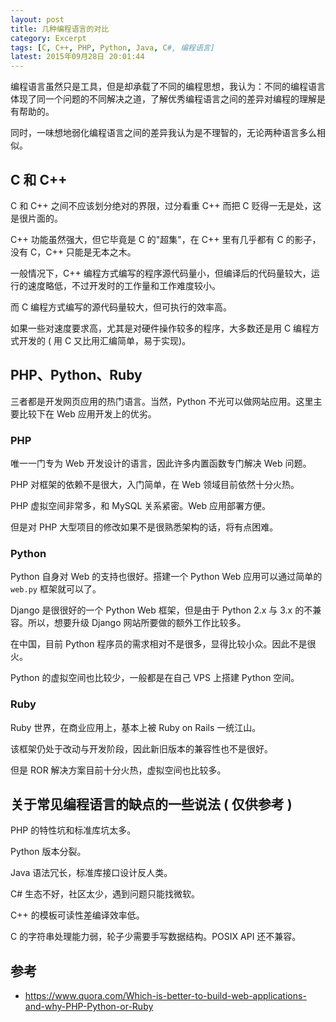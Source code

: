 ```yaml
---
layout: post
title: 几种编程语言的对比
category: Excerpt
tags: [C, C++, PHP, Python, Java, C#, 编程语言]
latest: 2015年09月28日 20:01:44
---
```


编程语言虽然只是工具，但是却承载了不同的编程思想，我认为：不同的编程语言体现了同一个问题的不同解决之道，了解优秀编程语言之间的差异对编程的理解是有帮助的。

同时，一味想地弱化编程语言之间的差异我认为是不理智的，无论两种语言多么相似。

C  和 C++
-

C 和 C++ 之间不应该划分绝对的界限，过分看重 C++ 而把 C 贬得一无是处，这是很片面的。

C++ 功能虽然强大，但它毕竟是 C 的"超集"，在 C++ 里有几乎都有 C 的影子，没有 C，C++ 只能是无本之木。

一般情况下，C++ 编程方式编写的程序源代码量小，但编译后的代码量较大，运行的速度略低，不过开发时的工作量和工作难度较小。

而 C 编程方式编写的源代码量较大，但可执行的效率高。

如果一些对速度要求高，尤其是对硬件操作较多的程序，大多数还是用 C 编程方式开发的 ( 用 C 又比用汇编简单，易于实现)。

PHP、Python、Ruby
-

三者都是开发网页应用的热门语言。当然，Python 不光可以做网站应用。这里主要比较下在 Web 应用开发上的优劣。

### PHP

唯一一门专为 Web 开发设计的语言，因此许多内置函数专门解决 Web 问题。

PHP 对框架的依赖不是很大，入门简单，在 Web 领域目前依然十分火热。

PHP 虚拟空间非常多，和 MySQL 关系紧密。Web 应用部署方便。

但是对 PHP 大型项目的修改如果不是很熟悉架构的话，将有点困难。

### Python

Python 自身对 Web 的支持也很好。搭建一个 Python Web 应用可以通过简单的 `web.py` 框架就可以了。

Django 是很很好的一个 Python Web 框架，但是由于 Python 2.x 与 3.x 的不兼容。所以，想要升级 Django 网站所要做的额外工作比较多。

在中国，目前 Python 程序员的需求相对不是很多，显得比较小众。因此不是很火。

Python 的虚拟空间也比较少，一般都是在自己 VPS 上搭建 Python 空间。

### Ruby

Ruby 世界，在商业应用上，基本上被 Ruby on Rails 一统江山。

该框架仍处于改动与开发阶段，因此新旧版本的兼容性也不是很好。

但是 ROR 解决方案目前十分火热，虚拟空间也比较多。

关于常见编程语言的缺点的一些说法 ( 仅供参考 )
-

PHP 的特性坑和标准库坑太多。

Python 版本分裂。

Java 语法冗长，标准库接口设计反人类。

C# 生态不好，社区太少，遇到问题只能找微软。

C++ 的模板可读性差编译效率低。

C 的字符串处理能力弱，轮子少需要手写数据结构。POSIX API 还不兼容。

参考
-

- <https://www.quora.com/Which-is-better-to-build-web-applications-and-why-PHP-Python-or-Ruby>